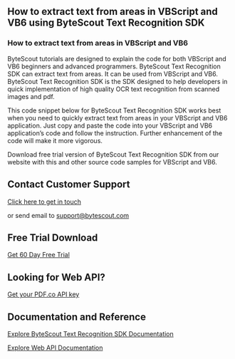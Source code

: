 ## How to extract text from areas in VBScript and VB6 using ByteScout Text Recognition SDK

### How to extract text from areas in VBScript and VB6

ByteScout tutorials are designed to explain the code for both VBScript and VB6 beginners and advanced programmers. ByteScout Text Recognition SDK can extract text from areas. It can be used from VBScript and VB6. ByteScout Text Recognition SDK is the SDK designed to help developers in quick implementation of high quality OCR text recognition from scanned images and pdf.

This code snippet below for ByteScout Text Recognition SDK works best when you need to quickly extract text from areas in your VBScript and VB6 application. Just copy and paste the code into your VBScript and VB6 application’s code and follow the instruction. Further enhancement of the code will make it more vigorous.

Download free trial version of ByteScout Text Recognition SDK from our website with this and other source code samples for VBScript and VB6.

## Contact Customer Support

[Click here to get in touch](https://bytescout.zendesk.com/hc/en-us/requests/new?subject=ByteScout%20Text%20Recognition%20SDK%20Question)

or send email to [support@bytescout.com](mailto:support@bytescout.com?subject=ByteScout%20Text%20Recognition%20SDK%20Question) 

## Free Trial Download

[Get 60 Day Free Trial](https://bytescout.com/download/web-installer?utm_source=github-readme)

## Looking for Web API? 

[Get your PDF.co API key](https://pdf.co/documentation/api?utm_source=github-readme)

## Documentation and Reference

[Explore ByteScout Text Recognition SDK Documentation](https://bytescout.com/documentation/index.html?utm_source=github-readme)

[Explore Web API Documentation](https://pdf.co/documentation/api?utm_source=github-readme)